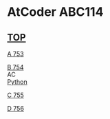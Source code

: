 # AtCoder ABC114  

## [TOP](https://atcoder.jp/contests/abc114)  

[A 753](https://atcoder.jp/contests/abc114/tasks/abc114_a)   

[](https://atcoder.jp/contests/abc114/submissions/)  

[B 754](https://atcoder.jp/contests/abc114/tasks/abc114_b)   
AC  
[Python](https://atcoder.jp/contests/abc114/submissions/15650992)  

[C 755](https://atcoder.jp/contests/abc114/tasks/abc114_c)   

[](https://atcoder.jp/contests/abc114/submissions/)  

[D 756](https://atcoder.jp/contests/abc114/tasks/abc114_d)   

[](https://atcoder.jp/contests/abc114/submissions/)  

